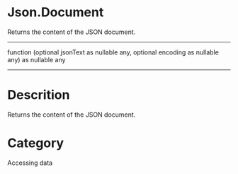 ﻿# Json.Document
Returns the content of the JSON document.
***
function (optional jsonText as nullable any, optional encoding as nullable any) as nullable any
***
# Descrition 
Returns the content of the JSON document.
# Category 
Accessing data
